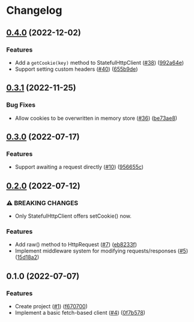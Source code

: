 # Changelog

## [0.4.0](https://github.com/meyfa/get-some-rest/compare/v0.3.1...v0.4.0) (2022-12-02)


### Features

* Add a `getCookie(key)` method to StatefulHttpClient ([#38](https://github.com/meyfa/get-some-rest/issues/38)) ([992a64e](https://github.com/meyfa/get-some-rest/commit/992a64e553cd1df4562f4d0ce103150a88dcbca5))
* Support setting custom headers ([#40](https://github.com/meyfa/get-some-rest/issues/40)) ([655b9de](https://github.com/meyfa/get-some-rest/commit/655b9de966654461b175ba0ab426f8f3f21392e1))

## [0.3.1](https://github.com/meyfa/get-some-rest/compare/v0.3.0...v0.3.1) (2022-11-25)


### Bug Fixes

* Allow cookies to be overwritten in memory store ([#36](https://github.com/meyfa/get-some-rest/issues/36)) ([be73ae8](https://github.com/meyfa/get-some-rest/commit/be73ae829df21a67fb18af5c21674f6401f11831))

## [0.3.0](https://github.com/meyfa/get-some-rest/compare/v0.2.0...v0.3.0) (2022-07-17)


### Features

* Support awaiting a request directly ([#10](https://github.com/meyfa/get-some-rest/issues/10)) ([956655c](https://github.com/meyfa/get-some-rest/commit/956655cd094d3a700d02e574a610ffc2afe3c64f))

## [0.2.0](https://github.com/meyfa/get-some-rest/compare/v0.1.0...v0.2.0) (2022-07-12)


### ⚠ BREAKING CHANGES

* Only StatefulHttpClient offers setCookie() now.

### Features

* Add raw() method to HttpRequest ([#7](https://github.com/meyfa/get-some-rest/issues/7)) ([eb8233f](https://github.com/meyfa/get-some-rest/commit/eb8233fb0c720069cb76e459c5be988eb47416d5))
* Implement middleware system for modifying requests/responses ([#5](https://github.com/meyfa/get-some-rest/issues/5)) ([15d18a2](https://github.com/meyfa/get-some-rest/commit/15d18a201cf77e74252c26974bd85b8b24f03bf5))

## 0.1.0 (2022-07-07)


### Features

* Create project ([#1](https://github.com/meyfa/get-some-rest/issues/1)) ([f670700](https://github.com/meyfa/get-some-rest/commit/f670700bc79466c24e9dcd4082c1f58380ccf60e))
* Implement a basic fetch-based client ([#4](https://github.com/meyfa/get-some-rest/issues/4)) ([0f7b578](https://github.com/meyfa/get-some-rest/commit/0f7b578768b963732f53b5dbb6f82e2c1256a3fa))
